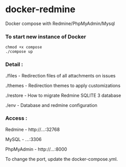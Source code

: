 # docker-redmine
Docker compose with Redmine/PhpMyAdmin/Mysql

### To start new instance of Docker

```
chmod +x compose
./compose up
```

### Detail :

./files     -   Redirection files of all attachments on issues

./themes    -   Redirection themes to apply customizations

./restore   -   How to migrate Redmine SQLITE 3 database

./env       -   Database and redmine configuration


### Access :

Redmine     -   http://*.*.*.*:32768

MySQL       -   *.*.*.*:3306

PhpMyAdmin  -   http://*.*.*.*:8000

To change the port, update the docker-compose.yml.